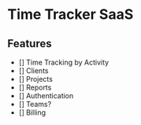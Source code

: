 # Time Tracker SaaS

## Features

- [] Time Tracking by Activity
- [] Clients
- [] Projects
- [] Reports
- [] Authentication
- [] Teams?
- [] Billing

